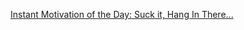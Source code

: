 ---
layout: post
wordpress_id: 742
wordpress_url: http://noesbueno.com/archives/742
date: '2010-08-10 19:00:07 -0500'
date_gmt: '2010-08-11 00:00:07 -0500'
body: |
  <p><a href="http://feedproxy.google.com/~r/feedburner/oicv/~3/lzrnE6qqc08/933449474">Instant Motivation of the Day: Suck it, Hang In There...</a></p>
---